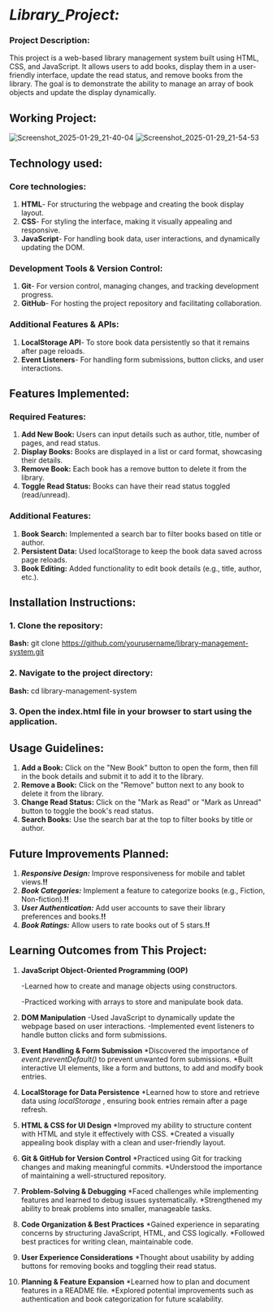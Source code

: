 # *Library_Project:*
### Project Description: 
This project is a web-based library management system built using HTML, CSS, and JavaScript. It allows users to add books, display them in a user-friendly interface, update the read status, and remove books from the library. The goal is to demonstrate the ability to manage an array of book objects and update the display dynamically.

## Working Project: 
![Screenshot_2025-01-29_21-40-04](https://github.com/user-attachments/assets/a31568d3-298e-493f-8856-bf74ce42ebf8)
![Screenshot_2025-01-29_21-54-53](https://github.com/user-attachments/assets/64b9aaa4-2295-495d-9801-e4ab3d7d7f19)

## Technology used:
### Core technologies:
1. **HTML**</span>- For structuring the webpage and creating the book display layout.
2. **CSS**- For styling the interface, making it visually appealing and responsive.
3. **JavaScript**- For handling book data, user interactions, and dynamically updating the DOM.
### Development Tools & Version Control:
1. **Git**- For version control, managing changes, and tracking development progress.
2. **GitHub**-  For hosting the project repository and facilitating collaboration.
### Additional Features & APIs:
1. **LocalStorage API**- To store book data persistently so that it remains after page reloads.
2. **Event Listeners**- For handling form submissions, button clicks, and user interactions.

## Features Implemented:
### Required Features:
1. **Add New Book:** 
Users can input details such as author, title, number of pages, and read status.
2. **Display Books:**
Books are displayed in a list or card format, showcasing their details.
3. **Remove Book:** 
Each book has a remove button to delete it from the library.
4. **Toggle Read Status:**
Books can have their read status toggled (read/unread).
### Additional Features:
1. **Book Search:**
Implemented a search bar to filter books based on title or author.
2. **Persistent Data:**
Used localStorage to keep the book data saved across page reloads.
3. **Book Editing:**
Added functionality to edit book details (e.g., title, author, etc.).

## Installation Instructions:
### 1. Clone the repository:
**Bash:**  git clone https://github.com/yourusername/library-management-system.git
### 2. Navigate to the project directory:
**Bash:**  cd library-management-system
### 3. Open the index.html file in your browser to start using the application.

## Usage Guidelines:
1. **Add a Book:**
Click on the "New Book" button to open the form, then fill in the book details and submit it to add it to the library.
2. **Remove a Book:**
Click on the "Remove" button next to any book to delete it from the library.
3. **Change Read Status:**
Click on the "Mark as Read" or "Mark as Unread" button to toggle the book's read status.
4. **Search Books:**
Use the search bar at the top to filter books by title or author.

## Future Improvements Planned:
1. ***Responsive Design:***
Improve responsiveness for mobile and tablet views.**!!**
2. ***Book Categories:***
Implement a feature to categorize books (e.g., Fiction, Non-fiction).**!!**
3. ***User Authentication:***
Add user accounts to save their library preferences and books.**!!**
4. ***Book Ratings:***
Allow users to rate books out of 5 stars.**!!**

## Learning Outcomes from This Project:
1. **JavaScript Object-Oriented Programming (OOP)**
   
   -Learned how to create and manage objects using constructors.
   
   -Practiced working with arrays to store and manipulate book data.
3. **DOM Manipulation**
   -Used JavaScript to dynamically update the webpage based on user interactions.
   -Implemented event listeners to handle button clicks and form submissions.
4. **Event Handling & Form Submission**
  *Discovered the importance of *event.preventDefault()* to prevent unwanted form submissions.
  *Built interactive UI elements, like a form and buttons, to add and modify book entries.
5. **LocalStorage for Data Persistence**
  *Learned how to store and retrieve data using *localStorage* , ensuring book entries remain after a page refresh.
6. **HTML & CSS for UI Design**
  *Improved my ability to structure content with HTML and style it effectively with CSS.
  *Created a visually appealing book display with a clean and user-friendly layout.
7. **Git & GitHub for Version Control**
  *Practiced using Git for tracking changes and making meaningful commits.
  *Understood the importance of maintaining a well-structured repository.
8. **Problem-Solving & Debugging**
  *Faced challenges while implementing features and learned to debug issues systematically.
  *Strengthened my ability to break problems into smaller, manageable tasks.
9. **Code Organization & Best Practices**
  *Gained experience in separating concerns by structuring JavaScript, HTML, and CSS logically.
  *Followed best practices for writing clean, maintainable code.
10. **User Experience Considerations**
  *Thought about usability by adding buttons for removing books and toggling their read status.
11. **Planning & Feature Expansion**
  *Learned how to plan and document features in a README file.
  *Explored potential improvements such as authentication and book categorization for future scalability.
